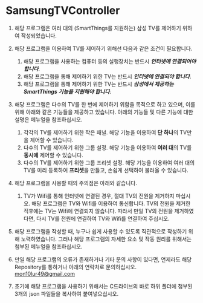 # SamsungTVController

1. 해당 프로그램은 여러 대의 (SmartThings를 지원하는) 삼성 TV를 제어하기 위하여 작성되었습니다.

2. 해당 프로그램을 이용하여 TV를 제어하기 위해선 다음과 같은 조건이 필요합니다.
    1. 해당 프로그램을 사용하는 컴퓨터 등의 실행장치는 반드시 ***인터넷에 연결되어야 합니다***.
    2. 해당 프로그램을 통해 제어하기 위한 TV는 반드시 ***인터넷에 연결되야 합니다***.
    3. 해당 프로그램을 통해 제어하기 위한 TV는 반드시 ***삼성에서 제공하는 SmartThings 기능을 지원해야 합니다***.   

3. 해당 프로그램은 다수의 TV를 한 번에 제어하기 위함을 목적으로 하고 있으며, 이를 위해 아래와 같은 기능들을 제공하고 있습니다. 아래의 기능들 및 다른 기능에 대한 설명은 메뉴얼을 참조하십시오.
    1. 각각의 TV를 제어하기 위한 작은 패널. 해당 기능을 이용하여 **단 하나**의 TV만을 제어할 수 있습니다.
    2. 다수의 TV를 제어하기 위한 그룹 설정. 해당 기능을 이용하여 **여러 대**의 TV를 **동시에** 제어할 수 있습니다.
    3. 다수의 TV를 제어하기 위한 그룹 프리셋 설정. 해당 기능을 이용하여 여러 대의 TV를 미리 등록하여 **프리셋**을 만들고, 손쉽게 선택하여 불러올 수 있습니다.

4. 해당 프로그램을 사용할 때의 주의점은 아래와 같습니다.
    1. TV가 Wifi를 통해 인터넷에 연결된 경우, 절대 TV의 전원을 제거하지 마십시오. 해당 프로그램은 TV와 Wifi를 이용하여 통신합니다. TV의 전원을 제거한 직후에는 TV는 Wifi에 연결되지 않습니다. 따라서 만일 TV의 전원을 제거하였다면, 다시 TV를 전원에 연결하여 TV와 Wifi를 연결하여 주십시오.

5. 해당 프로그램을 작성할 때, 누구나 쉽게 사용할 수 있도록 직관적으로 작성하기 위해 노력하였습니다. 그러나 해당 프로그램의 자세한 요소 및 작동 원리를 위해서는 첨부된 메뉴얼을 참조하십시오.

6. 만일 해당 프로그램의 오류가 존재하거나 기타 문의 사항이 있다면, 언제라도 해당 Repository를 통하거나 아래의 연락처로 문의하십시오.
mon10lur49@gmail.com

7. 초기에 해당 프로그램을 사용하기 위해서는 C드라이브의 바로 하위 폴더에 첨부된 3개의 json 파일들을 복사하여 붙여넣으십시오.